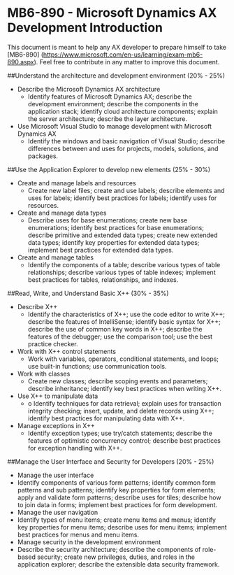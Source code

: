 # 	MB6-890 - Microsoft Dynamics AX Development Introduction

This document is meant to help any AX developer to prepare himself to take [MB6-890] (https://www.microsoft.com/en-us/learning/exam-mb6-890.aspx).
Feel free to contribute in any matter to improve this document.

##Understand the architecture and development environment (20% - 25%)
* Describe the Microsoft Dynamics AX architecture 
  * Identify features of Microsoft Dynamics AX; describe the development environment; describe the components in the application stack; identify cloud architecture components; explain the server architecture; describe the layer architecture.
* Use Microsoft Visual Studio to manage development with Microsoft Dynamics AX
  * Identify the windows and basic navigation of Visual Studio; describe differences between and uses for projects, models, solutions, and packages.
  
##Use the Application Explorer to develop new elements (25% - 30%)
* Create and manage labels and resources 
  * Create new label files; create and use labels; describe elements and uses for labels; identify best practices for labels; identify uses for resources.
* Create and manage data types  
  * Describe uses for base enumerations; create new base enumerations; identify best practices for base enumerations; describe primitive and extended data types; create new extended data types; identify key properties for extended data types; implement best practices for extended data types.
* Create and manage tables
  * Identify the components of a table; describe various types of table relationships; describe various types of table indexes; implement best practices for tables, relationships, and indexes.
  
##Read, Write, and Understand Basic X++ (30% - 35%)
* Describe X++
  * Identify the characteristics of X++; use the code editor to write X++; describe the features of IntelliSense; identify basic syntax for X++; describe the use of common key words in X++; describe the features of the debugger; use the comparison tool; use the best practice checker.
* Work with X++ control statements
  * Work with variables, operators, conditional statements, and loops; use built-in functions; use communication tools.
* Work with classes
  *	Create new classes; describe scoping events and parameters; describe inheritance; identify key best practices when writing X++.
* Use X++ to manipulate data
  * o	Identify techniques for data retrieval; explain uses for transaction integrity checking; insert, update, and delete records using X++; identify best practices for manipulating data with X++.
* Manage exceptions in X++
  * Identify exception types; use try/catch statements; describe the features of optimistic concurrency control; describe best practices for exception handling with X++.
  
##Manage the User Interface and Security for Developers (20% - 25%)
*	Manage the user interface
  * Identify components of various form patterns; identify common form patterns and sub patterns; identify key properties for form elements; apply and validate form patterns; describe uses for tiles; describe how to join data in forms; implement best practices for form development.
*	Manage the user navigation
  * Identify types of menu items; create menu items and menus; identify key properties for menu items; describe uses for menu items; implement best practices for menus and menu items.
*	Manage security in the development environment
  * Describe the security architecture; describe the components of role-based security; create new privileges, duties, and roles in the application explorer; describe the extensible data security framework.
